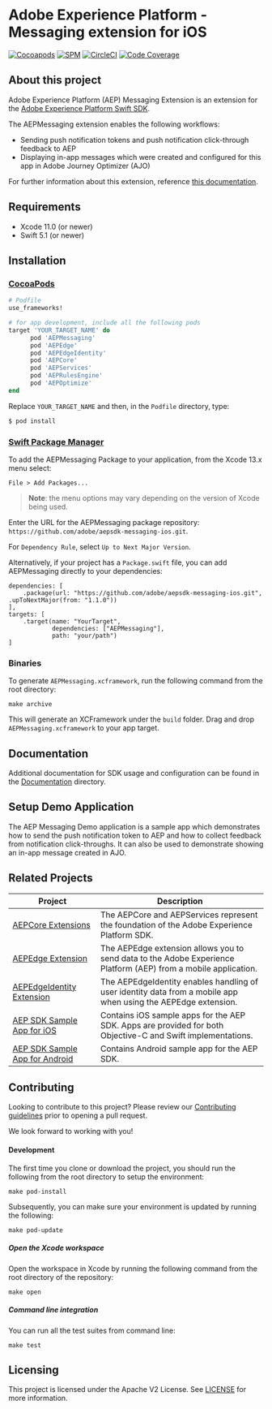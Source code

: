 # Adobe Experience Platform - Messaging extension for iOS

[![Cocoapods](https://img.shields.io/cocoapods/v/AEPMessaging.svg?color=orange&label=AEPMessaging&logo=apple&logoColor=white)](https://cocoapods.org/pods/AEPMessaging)
[![SPM](https://img.shields.io/badge/SPM-Supported-orange.svg?logo=apple&logoColor=white)](https://swift.org/package-manager/)
[![CircleCI](https://img.shields.io/circleci/project/github/adobe/aepsdk-messaging-ios/main.svg?logo=circleci)](https://circleci.com/gh/adobe/workflows/aepsdk-messaging-ios)
[![Code Coverage](https://img.shields.io/codecov/c/github/adobe/aepsdk-messaging-ios/main.svg?logo=codecov)](https://codecov.io/gh/adobe/aepsdk-messaging-ios/branch/main)

## About this project

Adobe Experience Platform (AEP) Messaging Extension is an extension for the [Adobe Experience Platform Swift SDK](https://github.com/adobe/aepsdk-core-ios).

The AEPMessaging extension enables the following workflows:

- Sending push notification tokens and push notification click-through feedback to AEP
- Displaying in-app messages which were created and configured for this app in Adobe Journey Optimizer (AJO)

For further information about this extension, reference [this documentation](https://aep-sdks.gitbook.io/docs/using-mobile-extensions/adobe-journey-optimizer).

## Requirements
- Xcode 11.0 (or newer)
- Swift 5.1 (or newer)

## Installation

### [CocoaPods](https://guides.cocoapods.org/using/using-cocoapods.html)

```ruby
# Podfile
use_frameworks!

# for app development, include all the following pods
target 'YOUR_TARGET_NAME' do
      pod 'AEPMessaging'
      pod 'AEPEdge'
      pod 'AEPEdgeIdentity'
      pod 'AEPCore'
      pod 'AEPServices'
      pod 'AEPRulesEngine'
      pod 'AEPOptimize'
end
```

Replace `YOUR_TARGET_NAME` and then, in the `Podfile` directory, type:

```ruby
$ pod install
```

### [Swift Package Manager](https://github.com/apple/swift-package-manager)

To add the AEPMessaging Package to your application, from the Xcode 13.x menu select:

`File > Add Packages...`

> **Note**: the menu options may vary depending on the version of Xcode being used.

Enter the URL for the AEPMessaging package repository: `https://github.com/adobe/aepsdk-messaging-ios.git`.

For `Dependency Rule`, select `Up to Next Major Version`.

Alternatively, if your project has a `Package.swift` file, you can add AEPMessaging directly to your dependencies:

```
dependencies: [
    .package(url: "https://github.com/adobe/aepsdk-messaging-ios.git", .upToNextMajor(from: "1.1.0"))
],
targets: [
    .target(name: "YourTarget",
            dependencies: ["AEPMessaging"],
            path: "your/path")
]
```

### Binaries

To generate `AEPMessaging.xcframework`, run the following command from the root directory:

```
make archive
```

This will generate an XCFramework under the `build` folder. Drag and drop `AEPMessaging.xcframework` to your app target.

## Documentation

Additional documentation for SDK usage and configuration can be found in the [Documentation](Documentation/README.md) directory.

## Setup Demo Application

The AEP Messaging Demo application is a sample app which demonstrates how to send the push notification token to AEP and how to collect feedback from notification click-throughs. It can also be used to demonstrate showing an in-app message created in AJO.

## Related Projects

| Project                                                      | Description                                                  |
| ------------------------------------------------------------ | ------------------------------------------------------------ |
| [AEPCore Extensions](https://github.com/adobe/aepsdk-core-ios) | The AEPCore and AEPServices represent the foundation of the Adobe Experience Platform SDK. |
| [AEPEdge Extension](https://github.com/adobe/aepsdk-edge-ios) | The AEPEdge extension allows you to send data to the Adobe Experience Platform (AEP) from a mobile application. |
| [AEPEdgeIdentity Extension](https://github.com/adobe/aepsdk-edgeidentity-ios) | The AEPEdgeIdentity enables handling of user identity data from a mobile app when using the AEPEdge extension. |
| [AEP SDK Sample App for iOS](https://github.com/adobe/aepsdk-sample-app-ios) | Contains iOS sample apps for the AEP SDK. Apps are provided for both Objective-C and Swift implementations. |
| [AEP SDK Sample App for Android](https://github.com/adobe/aepsdk-sample-app-android) | Contains Android sample app for the AEP SDK.                 |

## Contributing
Looking to contribute to this project? Please review our [Contributing guidelines](.github/CONTRIBUTING.md) prior to opening a pull request.

We look forward to working with you!

#### Development

The first time you clone or download the project, you should run the following from the root directory to setup the environment:

~~~
make pod-install
~~~

Subsequently, you can make sure your environment is updated by running the following:

~~~
make pod-update
~~~

##### Open the Xcode workspace
Open the workspace in Xcode by running the following command from the root directory of the repository:

~~~
make open
~~~

##### Command line integration

You can run all the test suites from command line:

~~~
make test
~~~

## Licensing
This project is licensed under the Apache V2 License. See [LICENSE](LICENSE) for more information.
